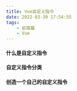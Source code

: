 ```yaml
---
title: Vue自定义指令
date: 2022-03-30 17:54:55
tags:
    - 前端篇
    - Vue
---
```


#### 什么是自定义指令

#### 自定义指令分类

#### 创造一个自己的自定义指令


